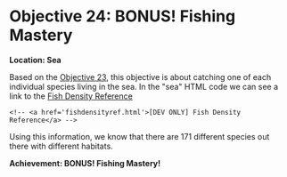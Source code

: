 # Objective 24: BONUS! Fishing Mastery
**Location: Sea**

Based on the [Objective 23](https://github.com/joergschwarzwaelder/hhc2023/tree/main/Objective-23), this objective is about catching one of each individual species living in the sea.
In the "sea" HTML code we can see a link to the [Fish Density Reference](https://2023.holidayhackchallenge.com/sea/fishdensityref.html)
```
<!-- <a href='fishdensityref.html'>[DEV ONLY] Fish Density Reference</a> -->
```
Using this information, we know that there are 171 different species out there with different habitats.

**Achievement: BONUS! Fishing Mastery!**
<!--stackedit_data:
eyJoaXN0b3J5IjpbMTQ2MDYzODU4MSwtMTAyNDE5NjgwMSwtMj
AxMDE5MjYzXX0=
-->